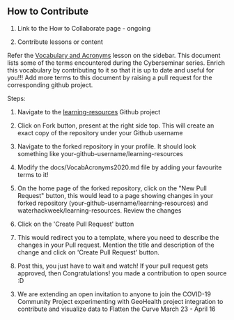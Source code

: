 <!-- Place this tag in your head or just before your close body tag. -->
<script async defer src="https://buttons.github.io/buttons.js"></script>

## How to Contribute


1) Link to the How to Collaborate page - ongoing 


2) Contribute lessons or content

Refer the [Vocabulary and Acronyms](https://waterhackweek.github.io/learning-resources/VocabAcronyms2020) lesson on the sidebar. This document lists some of the terms encountered during the Cyberseminar series. Enrich this vocabulary by contributing to it so that it is up to date and useful for you!!! Add more terms to this document by raising a pull request for the corresponding github project.

Steps:

1. Navigate to the [learning-resources](https://github.com/waterhackweek/learning-resources) Github project
<!-- Place this tag where you want the button to render. -->

2. Click on <a class="github-button" data-icon="octicon-repo-forked" aria-label="Fork ntkme/github-buttons on GitHub">Fork</a> button, present at the right side top. This will create an exact copy of the repository under your Github username

3. Navigate to the forked repository in your profile. It should look something like your-github-username/learning-resources
4. Modify the docs/VocabAcronyms2020.md file by adding your favourite terms to it!
5. On the home page of the forked repository, click on the "New Pull Request" button, this would lead to a page showing changes in your forked repository (your-github-username/learning-resources) and waterhackweek/learning-resources. Review the changes

6. Click on the 'Create Pull Request' button
7. This would redirect you to a template, where you need to describe the changes in your Pull request. Mention the title and description of the change and click on 'Create Pull Request' button.
8. Post this, you just have to wait and watch! If your pull request gets approved, then Congratulations! you made a contribution to open source :D
  

3) We are extending an open invitation to anyone to join the COVID-19 Community Project experimenting with GeoHealth project integration to contribute and visualize data to Flatten the Curve March 23 - April 16